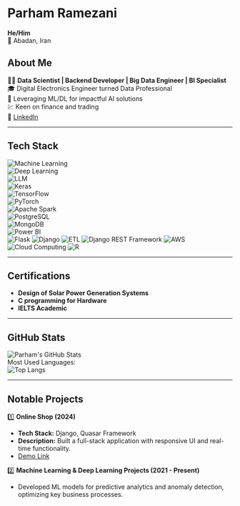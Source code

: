 # Parham Ramezani  
**He/Him**  
📍 Abadan, Iran  

## About Me  
👨‍💻 **Data Scientist | Backend Developer | Big Data Engineer | BI Specialist**  
🎓 Digital Electronics Engineer turned Data Professional  
🌟 Leveraging ML/DL for impactful AI solutions  
💹 Keen on finance and trading  
🔗 [LinkedIn](https://www.linkedin.com/in/parham-ramezani-739451335)  

---

## Tech Stack  
![Machine Learning](https://img.shields.io/badge/Machine_Learning-blue)  
![Deep Learning](https://img.shields.io/badge/Deep_Learning-orange)  
![LLM](https://img.shields.io/badge/LLM-purple)  
![Keras](https://img.shields.io/badge/Keras-red)  
![TensorFlow](https://img.shields.io/badge/TensorFlow-orange)  
![PyTorch](https://img.shields.io/badge/PyTorch-red)  
![Apache Spark](https://img.shields.io/badge/Apache_Spark-yellow)  
![PostgreSQL](https://img.shields.io/badge/PostgreSQL-blueviolet)  
![MongoDB](https://img.shields.io/badge/MongoDB-green)  
![Power BI](https://img.shields.io/badge/PowerBI-yellow)  
![Flask](https://img.shields.io/badge/Flask-lightgrey)  ![Django](https://img.shields.io/badge/Django-green)  ![ETL](https://img.shields.io/badge/ETL-lightgreen)  ![Django REST Framework](https://img.shields.io/badge/DRF-red)  ![AWS](https://img.shields.io/badge/AWS-orange)  ![Cloud Computing](https://img.shields.io/badge/Cloud_Computing-skyblue)  ![R](https://img.shields.io/badge/R-lightblue)  

---

## Certifications  
- **Design of Solar Power Generation Systems**  
- **C programming for Hardware**  
- **IELTS Academic**  

---

## GitHub Stats  
![Parham's GitHub Stats](https://github-readme-stats.vercel.app/api?username=prrmzz&show_icons=true&theme=dark)  
Most Used Languages:  
![Top Langs](https://github-readme-stats.vercel.app/api/top-langs/?username=prrmzz&layout=compact&theme=dark)  

---

## Notable Projects  

1️⃣ **Online Shop (2024)**  
- **Tech Stack:** Django, Quasar Framework  
- **Description:** Built a full-stack application with responsive UI and real-time functionality.  
- [Demo Link](https://quasar-django.vercel.app/)  

2️⃣ **Machine Learning & Deep Learning Projects (2021 - Present)**  
- Developed ML models for predictive analytics and anomaly detection, optimizing key business processes.  
